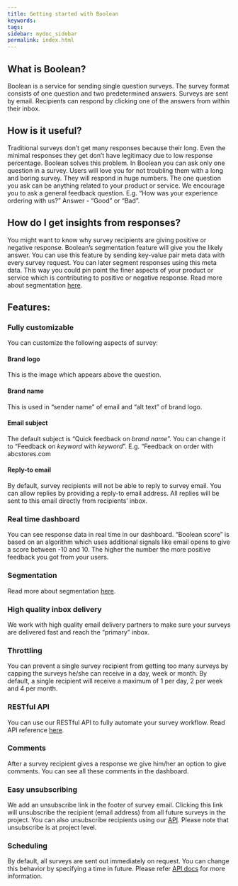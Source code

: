 ```yaml
---
title: Getting started with Boolean
keywords:
tags:
sidebar: mydoc_sidebar
permalink: index.html
---
```


## What is Boolean?

Boolean is a service for sending single question surveys. The survey format consists of one question and two predetermined answers. Surveys are sent by email. Recipients can respond by clicking one of the answers from within their inbox.

## How is it useful?

Traditional surveys don’t get many responses because their long. Even the minimal responses they get don’t have legitimacy due to low response percentage. Boolean solves this problem. In Boolean you can ask only one question in a survey. Users will love you for not troubling them with a long and boring survey. They will respond in huge numbers. The one question you ask can be anything related to your product or service. We encourage you to ask a general feedback question. E.g. “How was your experience ordering with us?” Answer - “Good” or “Bad”.

## How do I get insights from responses?

You might want to know why survey recipients are giving positive or negative response. Boolean’s segmentation feature will give you the likely answer. You can use this feature by sending key-value pair meta data with every survey request. You can later segment responses using this meta data. This way you could pin point the finer aspects of your product or service which is contributing to positive or negative response. Read more about segmentation [here](/docs/analyze_responses.html#segmenting-responses).


## Features:
	
### Fully customizable

You can customize the following aspects of survey:

#### Brand logo

This is the image which appears above the question.

#### Brand name

This is used in “sender name” of email and “alt text” of brand logo.

#### Email subject

The default subject is “Quick feedback on _brand name_”. You can change it to “Feedback on _keyword_ with _keyword_”. E.g. “Feedback on order with abcstores.com

#### Reply-to email

By default, survey recipients will not be able to reply to survey email. You can allow replies by providing a reply-to email address. All replies will be sent to this email directly from recipients’ inbox.

### Real time dashboard

You can see response data in real time in our dashboard. “Boolean score” is based on an algorithm which uses additional signals like email opens to give a score between -10 and 10. The higher the number the more positive feedback you got from your users.

### Segmentation

Read more about segmentation [here](/docs/analyze_responses.html#segmenting-responses).

### High quality inbox delivery

We work with high quality email delivery partners to make sure your surveys are delivered fast and reach the “primary” inbox.

### Throttling

You can prevent a single survey recipient from getting too many surveys by capping the surveys he/she can receive in a day, week or month. By default, a single recipient will receive a maximum of 1 per day, 2 per week and 4 per month.

### RESTful API

You can use our RESTful API to fully automate your survey workflow. Read API reference [here](/docs/v1_introduction.html).

### Comments

After a survey recipient gives a response we give him/her an option to give comments. You can see all these comments in the dashboard.

### Easy unsubscribing

We add an unsubscribe link in the footer of survey email. Clicking this link will unsubscribe the recipient (email address) from all future surveys in the project. You can also unsubscribe recipients using our [API](/docs/v1_unsubscribes.html). Please note that unsubscribe is at project level.

### Scheduling

By default, all surveys are sent out immediately on request. You can change this behavior by specifying a time in future. Please refer [API docs](/docs/v1_surveys.html) for more information.

